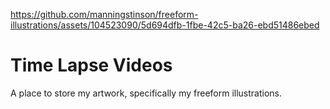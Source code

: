 https://github.com/manningstinson/freeform-illustrations/assets/104523090/5d694dfb-1fbe-42c5-ba26-ebd51486ebed
# Time Lapse Videos

A place to store my artwork, specifically my freeform illustrations. 
